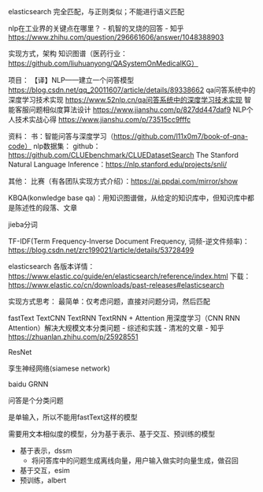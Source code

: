 elasticsearch  完全匹配，与正则类似；不能进行语义匹配

nlp在工业界的关键点在哪里？ - 机智的叉烧的回答 - 知乎
https://www.zhihu.com/question/296661606/answer/1048388903

实现方式，架构
知识图谱（医药行业：https://github.com/liuhuanyong/QASystemOnMedicalKG）

项目：
【译】NLP——建立一个问答模型  https://blog.csdn.net/qq_20011607/article/details/89338662
qa问答系统中的深度学习技术实现  https://www.52nlp.cn/qa问答系统中的深度学习技术实现
智能客服问题相似度算法设计 https://www.jianshu.com/p/827dd447daf9
NLP个人技术实战心得 https://www.jianshu.com/p/73515cc9fffc

资料：
书：智能问答与深度学习（https://github.com/l11x0m7/book-of-qna-code）
nlp数据集：
github：https://github.com/CLUEbenchmark/CLUEDatasetSearch
The Stanford Natural Language Inference：https://nlp.stanford.edu/projects/snli/

其他：
比赛（有各团队实现方式介绍）：https://ai.ppdai.com/mirror/show



KBQA(konwledge base qa)：用知识图谱做，从给定的知识库中，但知识库中都是陈述性的段落、文章

jieba分词

TF-IDF(Term Frequency-Inverse Document Frequency, 词频-逆文件频率)：https://blog.csdn.net/zrc199021/article/details/53728499

elasticsearch 
各版本详情：https://www.elastic.co/guide/en/elasticsearch/reference/index.html
下载：https://www.elastic.co/cn/downloads/past-releases#elasticsearch

实现方式思考：
最简单：仅考虑问题，直接对问题分词，然后匹配




fastText
TextCNN
TextRNN
TextRNN + Attention
用深度学习（CNN RNN Attention）解决大规模文本分类问题 - 综述和实践 - 清凇的文章 - 知乎
https://zhuanlan.zhihu.com/p/25928551

ResNet 

孪生神经网络(siamese network)

baidu GRNN



问答是个分类问题

是单输入，所以不能用fastText这样的模型

需要用文本相似度的模型，分为基于表示、基于交互、预训练的模型

- 基于表示，dssm
  - 将问答库中的问题生成离线向量，用户输入做实时向量生成，做召回
- 基于交互，esim
- 预训练，albert
